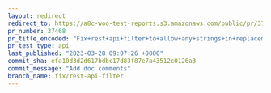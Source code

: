 ```yaml
---
layout: redirect
redirect_to: https://a8c-woo-test-reports.s3.amazonaws.com/public/pr/37468/api/index.html
pr_number: 37468
pr_title_encoded: "Fix+rest+api+filter+to+allow+any+strings+in+replacement"
pr_test_type: api
last_published: "2023-03-28 09:07:26 +0000"
commit_sha: efa10d3d2d617bdbc17d83f87e7a43512c0126a3
commit_message: "Add doc comments"
branch_name: fix/rest-api-filter
---
```

